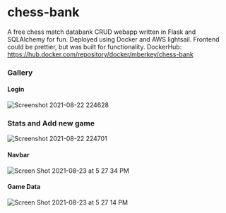 # chess-bank
A free chess match databank CRUD webapp written in Flask and SQLAlchemy for fun.
Deployed using Docker and AWS lightsail.
Frontend could be prettier, but was built for functionality.
DockerHub: https://hub.docker.com/repository/docker/mberkey/chess-bank

### Gallery ###

#### Login ####
![Screenshot 2021-08-22 224628](https://user-images.githubusercontent.com/34894903/130387436-7f36b728-fc4f-496e-ac05-119947e47751.png)


### Stats and Add new game ####
![Screenshot 2021-08-22 224701](https://user-images.githubusercontent.com/34894903/130387439-043ec5c4-86ab-4122-a7d7-eb26990f2a5e.png)


#### Navbar ####
![Screen Shot 2021-08-23 at 5 27 34 PM](https://user-images.githubusercontent.com/34894903/130527531-972152c7-749c-430f-8497-f823c92d1dcc.png)


#### Game Data ####
![Screen Shot 2021-08-23 at 5 27 14 PM](https://user-images.githubusercontent.com/34894903/130527505-e55aa357-faaa-48a0-b00d-39903be2c663.png)

